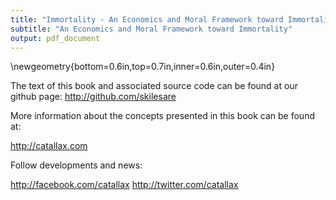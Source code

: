```yaml
---
title: "Immortality - An Economics and Moral Framework toward Immortality"
subtitle: "An Economics and Moral Framework toward Immortality"
output: pdf_document
---
```


\newgeometry{bottom=0.6in,top=0.7in,inner=0.6in,outer=0.4in}

The text of this book and associated source code can be found at our github page: http://github.com/skilesare

More information about the concepts presented in this book can be found at:

http://catallax.com

Follow developments and news:

http://facebook.com/catallax
http://twitter.com/catallax







